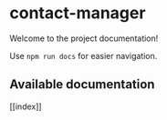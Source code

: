 # contact-manager

Welcome to the project documentation!

Use `npm run docs` for easier navigation.

## Available documentation

[[index]]
